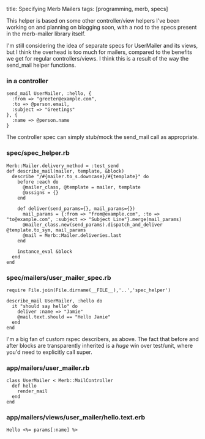 title:  Specifying Merb Mailers
tags:   [programming, merb, specs]

This helper is based on some other controller/view helpers I've been working on and planning on blogging soon, with a nod to the specs present in the merb-mailer library itself.

I'm still considering the idea of separate specs for UserMailer and its views, but I think the overhead is too much for mailers, compared to the benefits we get for regular controllers/views.  I think this is a result of the way the send_mail helper functions.

### in a controller

    send_mail UserMailer, :hello, {
      :from => "greeter@example.com",
      :to => @person.email,
      :subject => "Greetings"
    }, {
      :name => @person.name
    }

The controller spec can simply stub/mock the send_mail call as appropriate.

### spec/spec_helper.rb

    Merb::Mailer.delivery_method = :test_send
    def describe_mail(mailer, template, &block)
      describe "/#{mailer.to_s.downcase}/#{template}" do
        before :each do
          @mailer_class, @template = mailer, template
          @assigns = {}
        end
    
        def deliver(send_params={}, mail_params={})
          mail_params = {:from => "from@example.com", :to => "to@example.com", :subject => "Subject Line"}.merge(mail_params)
          @mailer_class.new(send_params).dispatch_and_deliver @template.to_sym, mail_params
          @mail = Merb::Mailer.deliveries.last
        end
    
        instance_eval &block
      end
    end

### spec/mailers/user\_mailer\_spec.rb

    require File.join(File.dirname(__FILE__),'..','spec_helper')
    
    describe_mail UserMailer, :hello do
      it "should say hello" do
        deliver :name => "Jamie"
        @mail.text.should == "Hello Jamie"
      end
    end

I'm a big fan of custom rspec describers, as above.  The fact that before and after blocks are transparently inherited is a *huge* win over test/unit, where you'd need to explicitly call super.

### app/mailers/user_mailer.rb

    class UserMailer < Merb::MailController
      def hello
        render_mail
      end  
    end

### app/mailers/views/user_mailer/hello.text.erb

    Hello <%= params[:name] %>

